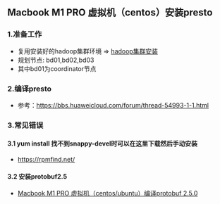 ## Macbook M1 PRO 虚拟机（centos）安装presto
### 1.准备工作
* 复用安装好的hadoop集群环境 => [hadoop集群安装](../hadoop/install.md)
* 规划节点: bd01,bd02,bd03
* 其中bd01为coordinator节点

### 2.编译presto
* 参考：https://bbs.huaweicloud.com/forum/thread-54993-1-1.html

### 3.常见错误
#### 3.1 yum install 找不到snappy-devel时可以在这里下载然后手动安装
* https://rpmfind.net/
#### 3.2 安装protobuf2.5
* [Macbook M1 PRO 虚拟机（centos/ubuntu）编译protobuf 2.5.0](../protobuf/README.md)